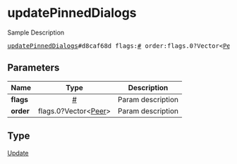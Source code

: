 # updatePinnedDialogs

Sample Description

<pre>
<a href="../constructor/updatePinnedDialogs.md">updatePinnedDialogs</a>#d8caf68d flags:<a href="../type/#.md">#</a> order:flags.0?Vector&lt;<a href="../type/Peer.md">Peer</a>&gt; = <a href="../type/Update.md">Update</a>;</pre>
## Parameters

| Name | Type | Description |
|------|:----:|-------------|
| **flags** | <a href="../type/#.md">#</a> | Param description |
| **order** | flags.0?Vector&lt;<a href="../type/Peer.md">Peer</a>&gt; | Param description |

## Type

<a href="../type/Update.md">Update</a>
